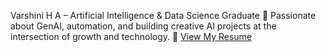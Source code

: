 Varshini H A – Artificial Intelligence & Data Science Graduate
🚀 Passionate about GenAI, automation, and building creative AI projects at the intersection of growth and technology.
📄 [View My Resume](https://github.com/Varshini287/Resume/blob/main/Varshin's%20Resume.pdf)
